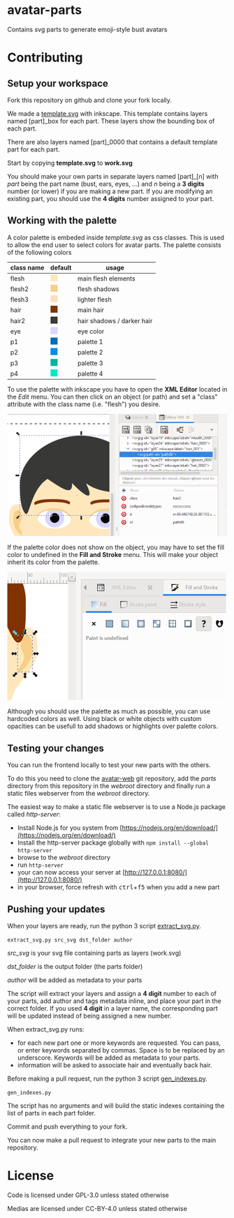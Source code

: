 # avatar-parts
Contains svg parts to generate emoji-style bust avatars

# Contributing

## Setup your workspace

Fork this repository on github and clone your fork locally.

We made a [template.svg](template.svg) with inkscape. This template contains layers named [part]_box for each part. These layers show the bounding box of each part.

There are also layers named [part]_0000 that contains a default template part for each part.

Start by copying **template.svg** to **work.svg**

You should make your own parts in separate layers named [part]_[n] with *part* being the part name (bust, ears, eyes, ...) and *n* being a **3 digits** number (or lower) if you are making a new part. If you are modifying an existing part, you should use the **4 digits** number assigned to your part.

## Working with the palette

A color palette is embeded inside *template.svg* as css classes. This is used to allow the end user to select colors for avatar parts. The palette consists of the following colors

class name | default | usage
---------- | ------- | -----
flesh      | ![#ffe7bd](resources/flesh.png "#ffe7bd") | main flesh elements
flesh2     | ![#f7cf88](resources/flesh2.png "#f7cf88") | flesh shadows
flesh3     | ![#ffdebd](resources/flesh3.png "#ffdebd") | lighter flesh
hair       | ![#803300](resources/hair.png "#803300") | main hair
hair2      | ![#383837](resources/hair2.png "#383837") | hair shadows / darker hair
eye        | ![#d8d5ff](resources/eye.png "#d8d5ff") | eye color
p1         | ![#006eb3](resources/p1.png "#006eb3") | palette 1
p2         | ![#008de6](resources/p2.png "#008de6") | palette 2
p3         | ![#00b39e](resources/p3.png "#00b39e") | palette 3
p4         | ![#00e6cb](resources/p4.png "#00e6cb") | palette 4

To use the palette with inkscape you have to open the **XML Editor** located in the *Edit* menu. You can then click on an object (or path) and set a "class" attribute with the class name (i.e. "flesh") you desire.

![xmleditor](resources/palette_edit.png "XML Editor")

If the palette color does not show on the object, you may have to set the fill color to undefined in the **Fill and Stroke** menu. This will make your object inherit its color from the palette.

![fillcolor](resources/fill.png "Undefined Fill")

Although you should use the palette as much as possible, you can use hardcoded colors as well. Using black or white objects with custom opacities can be usefull to add shadows or highlights over palette colors.

## Testing your changes

You can run the frontend locally to test your new parts with the others.

To do this you need to clone the [avatar-web](https://github.com/profile-generators/avatar-web) git repository, add the *parts* directory from this repository in the *webroot* directory and finally run a static files webserver from the *webroot* directory.

The easiest way to make a static file webserver is to use a Node.js package called *http-server*: 
- Install Node.js for you system from [https://nodejs.org/en/download/](https://nodejs.org/en/download/)
- Install the http-server package globally with `npm install --global http-server`
- browse to the *webroot* directory
- run `http-server`
- your can now access your server at [http://127.0.0.1:8080/](http://127.0.0.1:8080/)
- in your browser, force refresh with <kbd>ctrl</kbd>+<kbd>f5</kbd> when you add a new part

## Pushing your updates
When your layers are ready, run the python 3 script [extract_svg.py](extract_svg.py).

`extract_svg.py src_svg dst_folder author`

*src_svg* is your svg file containing parts as layers (work.svg)

*dst_folder* is the output folder (the parts folder)

*author* will be added as metadata to your parts

The script will extract your layers and assign a **4 digit** number to each of your parts, add author and tags metadata inline, and place your part in the correct folder. If you used **4 digit** in a layer name, the corresponding part will be updated instead of being assigned a new number.

When extract_svg.py runs:
- for each new part one or more keywords are requested. You can pass, or enter keywords separated by commas. Space is to be replaced by an underscore. Keywords will be added as metadata to your parts.
- information will be asked to associate hair and eventually back hair.

Before making a pull request, run the python 3 script [gen_indexes.py](gen_indexes.py).

`gen_indexes.py`

The script has no arguments and will build the static indexes containing the list of parts in each part folder.

Commit and push everything to your fork.

You can now make a pull request to integrate your new parts to the main repository.

# License
Code is licensed under GPL-3.0 unless stated otherwise

Medias are licensed under CC-BY-4.0 unless stated otherwise